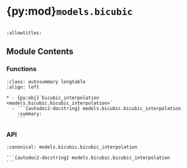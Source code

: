 # {py:mod}`models.bicubic`

```{py:module} models.bicubic
```

```{autodoc2-docstring} models.bicubic
:allowtitles:
```

## Module Contents

### Functions

````{list-table}
:class: autosummary longtable
:align: left

* - {py:obj}`bicubic_interpolation <models.bicubic.bicubic_interpolation>`
  - ```{autodoc2-docstring} models.bicubic.bicubic_interpolation
    :summary:
    ```
````

### API

````{py:function} bicubic_interpolation(x: list, y: list, values: list, xi: list, yi: list) -> numpy.stack
:canonical: models.bicubic.bicubic_interpolation

```{autodoc2-docstring} models.bicubic.bicubic_interpolation
```
````
